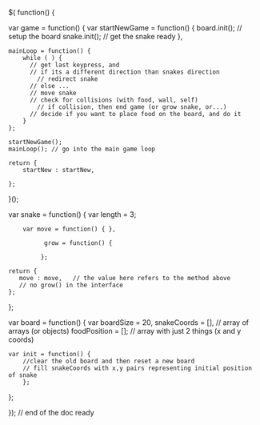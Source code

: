$( function() {

var game = function() {
    var startNewGame = function() {
        board.init(); // setup the board
        snake.init(); // get the snake ready
    },
    
    mainLoop = function() {
        while ( ) { 
          // get last keypress, and
          // if its a different direction than snakes direction
            // redirect snake
          // else ...
          // move snake
          // check for collisions (with food, wall, self)
            // if collision, then end game (or grow snake, or...)
          // decide if you want to place food on the board, and do it
        }
    };
    
    startNewGame();
    mainLoop(); // go into the main game loop
    
    return {
        startNew : startNew,
        
    };
}();        


var snake = function() {
        var length = 3;
              
        var move = function() { },
        
              grow = function() {
                  
             };
    
    return {
       move : move,   // the value here refers to the method above
       // no grow() in the interface
    };
};


var board = function() {
    var boardSize = 20,
          snakeCoords = [],  // array of arrays (or objects)
          foodPosition = []; // array with just 2 things (x and y coords)
          
    var init = function() {
        //clear the old board and then reset a new board
        // fill snakeCoords with x,y pairs representing initial position of snake
        };
};

});  // end of the doc ready

